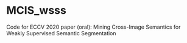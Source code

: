# MCIS_wsss
Code for ECCV 2020 paper (oral): Mining Cross-Image Semantics for Weakly Supervised Semantic Segmentation
